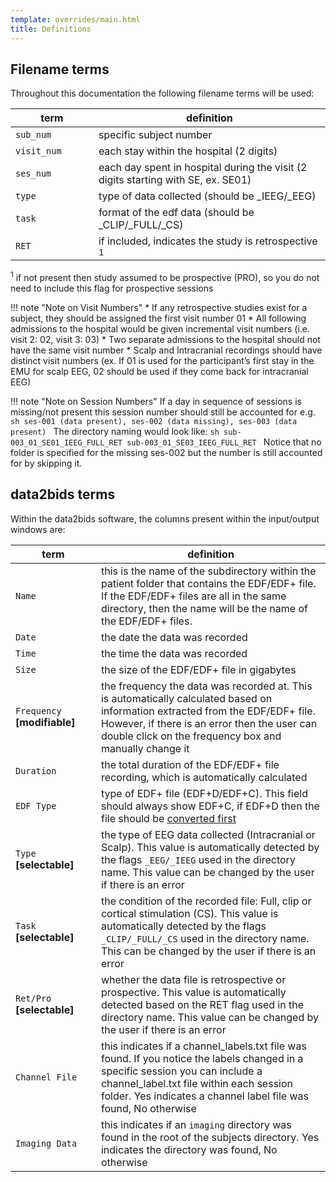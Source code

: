 ```yaml
---
template: overrides/main.html
title: Definitions
---
```


## Filename terms

Throughout this documentation the following filename terms will be used:

<center>

| term           | definition |
|---------------|------------------------------------------------------|
| `sub_num` <img width="100"></img> | specific subject number |
| `visit_num` | each stay within the hospital (2 digits) |
| `ses_num` | each day spent in hospital during the visit (2 digits starting with SE, ex. SE01) |
| `type` | type of data collected (should be _IEEG/_EEG) |
| `task` | format of the edf data (should be _CLIP/_FULL/_CS) |
| `RET`  | if included, indicates the study is retrospective <sup>1</sup> |

</center>

<sup>1</sup> if not present then study assumed to be prospective (PRO), so you do not need to include this flag for prospective sessions

!!! note "Note on Visit Numbers"
    * If any retrospective studies exist for a subject, they should be assigned the first visit number 01
    * All following admissions to the hospital would be given incremental visit numbers (i.e. visit 2: 02, visit 3: 03)
    * Two separate admissions to the hospital should not have the same visit number
    * Scalp and Intracranial recordings should have distinct visit numbers (ex. If 01 is used for the participant’s first stay in the EMU for scalp EEG, 02 should be used if they come back for intracranial EEG)

!!! note "Note on Session Numbers"
    If a day in sequence of sessions is missing/not present this session number should still be accounted for
    e.g. 
    ```sh
    ses-001 (data present), ses-002 (data missing), ses-003 (data present)
    ```
    The directory naming would look like:
    ```sh
    sub-003_01_SE01_IEEG_FULL_RET
    sub-003_01_SE03_IEEG_FULL_RET
    ```
    Notice that no folder is specified for the missing ses-002 but the number is still accounted for by skipping it.


## data2bids terms

Within the data2bids software, the columns present within the input/output windows are:

<center>

|term           |definition |
|---------------|------------------------------------------------------|
| `Name` <img width="250"></img> | this is the name of the subdirectory within the patient folder that contains the EDF/EDF+ file. If the EDF/EDF+ files are all in the same directory, then the name will be the name of the EDF/EDF+ files. |
| `Date` | the date the data was recorded |
| `Time` | the time the data was recorded |
| `Size` | the size of the EDF/EDF+ file in gigabytes |
| `Frequency`  **[modifiable]** | the frequency the data was recorded at. This is automatically calculated based on information extracted from the EDF/EDF+ file. However, if there is an error then the user can double click on the frequency box and manually change it |
| `Duration` | the total duration of the EDF/EDF+ file recording, which is automatically calculated |
| `EDF Type` | type of EDF+ file (EDF+D/EDF+C). This field should always show EDF+C, if EDF+D then the file should be [converted first](05_check_edf_type.html#convert-edf-type) |
| `Type`  **[selectable]** | the type of EEG data collected (Intracranial or Scalp). This value is automatically detected by the flags `_EEG/_IEEG` used in the directory name. This value can be changed by the user if there is an error |
| `Task`  **[selectable]** | the condition of the recorded file: Full, clip or cortical stimulation (CS). This value is automatically detected by the flags `_CLIP/_FULL/_CS` used in the directory name. This can be changed by the user if there is an error |
| `Ret/Pro`  **[selectable]** | whether the data file is retrospective or prospective. This value is automatically detected based on the RET flag used in the directory name. This value can be changed by the user if there is an error |
| `Channel File` | this indicates if a channel_labels.txt file was found. If you notice the labels changed in a specific session you can include a channel_label.txt file within each session folder. Yes indicates a channel label file was found, No otherwise |
| `Imaging Data` | this indicates if an `imaging` directory was found in the root of the subjects directory. Yes indicates the directory was found, No otherwise |

<br>
<br>
<br>